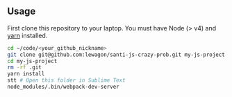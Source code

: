## Usage

First clone this repository to your laptop. You must have Node (> v4) and [yarn](https://yarnpkg.com/lang/en/docs/install/) installed.

```bash
cd ~/code/<your_github_nickname>
git clone git@github.com:lewagon/santi-js-crazy-prob.git my-js-project
cd my-js-project
rm -rf .git
yarn install
stt # Open this folder in Sublime Text
node_modules/.bin/webpack-dev-server
```

